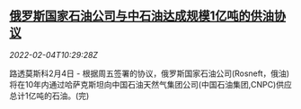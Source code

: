 <!--1643970663000-->
[俄罗斯国家石油公司与中石油达成规模1亿吨的供油协议](https://cn.reuters.com/article/ru-rosneft-china-cnpc-oil-0204-idCNKBS2K90UH)
------

<div><i>2022-02-04T10:29:28Z</i></div><p>路透莫斯科2月4日 - 根据周五签署的协议，俄罗斯国家石油公司(Rosneft，俄油)将在10年内通过哈萨克斯坦向中国石油天然气集团公司(中国石油集团,CNPC)供应总计1亿吨的石油。(完)</p>
